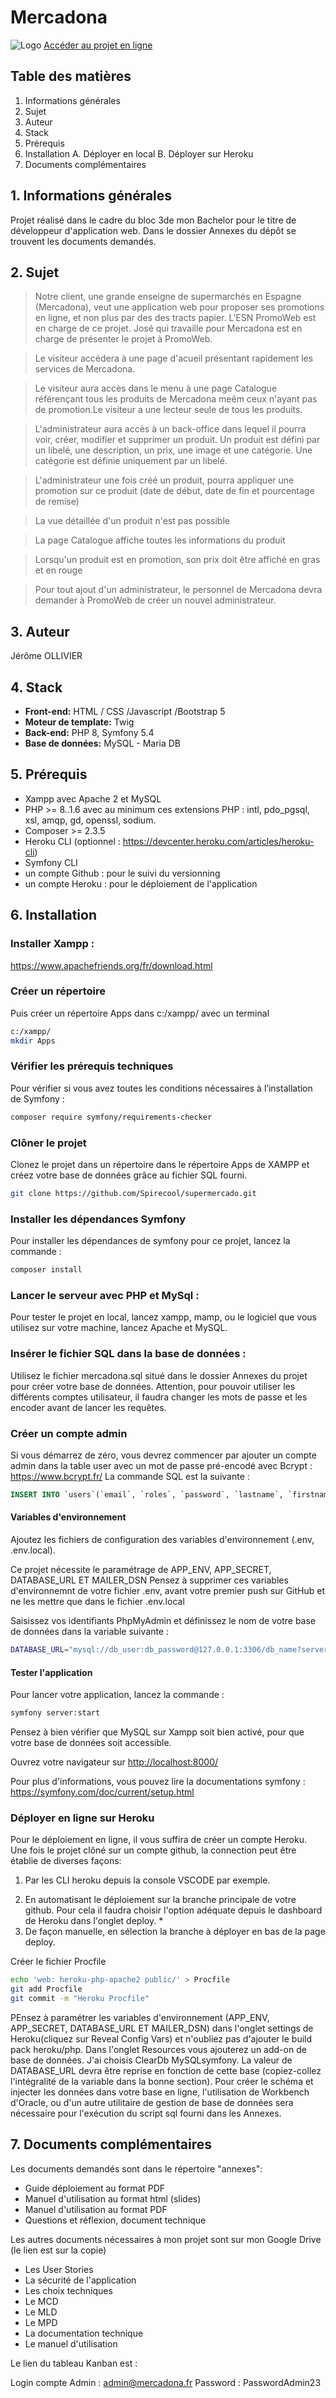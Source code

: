 # Mercadona

![Logo](https://mercadona.herokuapp.com/images/logo.png)
[Accéder au projet en ligne](https://mercadona.herokuapp.com/)


## Table des matières

1. Informations générales
2. Sujet
3. Auteur
4. Stack
5. Prérequis
6. Installation
    A. Déployer en local
    B. Déployer sur Heroku
7. Documents complémentaires

## 1. Informations générales

Projet réalisé dans le cadre du bloc 3de mon Bachelor pour le titre de développeur d'application web.
Dans le dossier Annexes du dépôt se trouvent les documents demandés.


## 2. Sujet

> Notre client, une grande enseigne de supermarchés en Espagne (Mercadona), veut une application web pour proposer ses promotions en ligne, et non plus par des des tracts papier. L'ESN PromoWeb est en charge de ce projet. José qui travaille pour Mercadona est en charge de présenter le projet à PromoWeb. 

> Le visiteur accédera à une page d'acueil présentant rapidement les services de Mercadona. 

> Le visiteur aura accès dans le menu à une page Catalogue référençant tous les produits de Mercadona meêm ceux n'ayant pas de promotion.Le visiteur a une lecteur seule de tous les produits. 

> L'administrateur aura accès à un back-office dans lequel il pourra voir, créer, modifier et supprimer un produit. Un produit est défini par un libelé, une description, un prix, une image et une catégorie. Une catégorie est définie uniquement par un libelé. 

> L'administrateur une fois créé un produit, pourra appliquer une promotion sur ce produit (date de début, date de fin et pourcentage de remise)

> La vue détaillée d'un produit n'est pas possible

> La page Catalogue affiche toutes les informations du produit

> Lorsqu'un produit est en promotion, son prix doit être affiché en gras et en rouge

> Pour tout ajout d'un administrateur, le personnel de Mercadona devra demander à PromoWeb de créer un nouvel administrateur. 

## 3. Auteur

Jérôme OLLIVIER 


## 4. Stack

- **Front-end:** HTML / CSS /Javascript /Bootstrap 5
- **Moteur de template:** Twig
- **Back-end:** PHP 8, Symfony 5.4
- **Base de données:** MySQL - Maria DB

## 5. Prérequis 

- Xampp avec Apache 2 et MySQL
- PHP >= 8..1.6 avec au minimum ces extensions PHP : intl, pdo_pgsql, xsl, amqp, gd, openssl, sodium.
- Composer >= 2.3.5
- Heroku CLI (optionnel : https://devcenter.heroku.com/articles/heroku-cli)
- Symfony CLI
- un compte Github : pour le suivi du versionning
- un compte Heroku : pour le déploiement de l'application


## 6. Installation 


### Installer Xampp :
https://www.apachefriends.org/fr/download.html

### Créer un répertoire
Puis créer un répertoire Apps dans c:/xampp/ avec un terminal
```bash
c:/xampp/
mkdir Apps
```

### Vérifier les prérequis techniques
Pour vérifier si vous avez toutes les conditions nécessaires à l’installation de Symfony :
```bash
composer require symfony/requirements-checker
```

### Clôner le projet
Clonez le projet dans un répertoire dans le répertoire Apps de XAMPP et créez votre base de données grâce au fichier SQL fourni. 
```bash
git clone https://github.com/Spirecool/supermercado.git
```

### Installer les dépendances Symfony

Pour installer les dépendances de symfony pour ce projet, lancez la commande :
```bash
composer install
```

### Lancer le serveur avec PHP et MySql  :

Pour tester le projet en local, lancez xampp, mamp, ou le logiciel que vous utilisez sur votre machine, lancez Apache et MySQL.

### Insérer le fichier SQL dans la base de données :

Utilisez le fichier mercadona.sql situé dans le dossier Annexes du projet pour créer votre base de données. Attention, pour pouvoir utiliser les différents comptes utilisateur, il faudra changer les mots de passe et les encoder avant de lancer les requêtes.

<!-- Ou bien : 

Créez la base de données avec le terminal du projet

```bash
$ php bin/console doctrine:database:create
```

Exécutez les migrations
```bash
$ php bin/console doctrine:migrations:migrate
``` -->

### Créer un compte admin

Si vous démarrez de zéro, vous devrez commencer par ajouter un compte admin dans la table user avec un mot de passe pré-encodé avec Bcrypt : https://www.bcrypt.fr/ La commande SQL est la suivante :
```sql
INSERT INTO `users`(`email`, `roles`, `password`, `lastname`, `firstname`, `address`, `zipcode`, `city`, `roles_users_id`) VALUES ('votre email','[\"ROLE_ADMIN"\]','mot de passe encrypté','votre nom de famille','votre prénom','votre adresse','votre code postal','votre ville','1')
```

#### Variables d'environnement

Ajoutez les fichiers de configuration des variables d'environnement (.env, .env.local).

Ce projet nécessite le paramétrage de APP_ENV, APP_SECRET, DATABASE_URL ET MAILER_DSN
Pensez à supprimer ces variables d'environnemnt de votre fichier .env, avant votre premier push sur GitHub et ne les mettre que dans le fichier .env.local

Saisissez vos identifiants PhpMyAdmin et définissez le nom de votre base de données dans la variable suivante :
```bash
DATABASE_URL="mysql://db_user:db_password@127.0.0.1:3306/db_name?serverVersion=5.7"
```


#### Tester l'application

Pour lancer votre application, lancez la commande :
```bash
symfony server:start
```

Pensez à bien vérifier que MySQL sur Xampp soit bien activé, pour que votre base de données soit accessible.

Ouvrez votre navigateur sur <http://localhost:8000/>

Pour plus d'informations, vous pouvez lire la documentations symfony :
<https://symfony.com/doc/current/setup.html>


### Déployer en ligne sur Heroku

Pour le déploiement en ligne, il vous suffira de créer un compte Heroku. Une fois le projet clôné sur un compte github, la connection peut être établie de diverses façons:

1. Par les CLI heroku depuis la console VSCODE par exemple.
<!-- Après avoir installé Heroku CLI, depuis le terminal du projet, connectez-vous à Heroku :

```bash
heroku login
```

Créez un nouveau projet sur Heroku :

```bash
heroku create nom-du-projet
```
Puis relier l'application web à votre dépôt Heroku : 

Ajoutez une base de données à votre projet sur Heroku, en installant un add-on. Vous pouvez prendre ClearDB MySQL qui est gratuit. 

Définisez les variables d'environnement sur Heroku :

Depuis le terminal du projet :

```bash
heroku create nom-du-projet
``````

Configurez l'environnement en environnement de production en reprenant les informations de votre base de données locale

```bash
heroku config:set DATABASE_URL="mysql://..."
```
Enfin, définissez les variables suivantes

```bash
APP_ENV=prod
APP_SECRET=
MAILER_DSN=
MESSENGER_TRANSPORT_DSN
KEY
```

Deployez l'application :
Exécutez les commandes suivantes :

```bash
heroku config:set DATABASE_URL="mysql://..."
```

En cas d'erreur, verifiez les logs avec la commande : 

```bash
heroku logs --tail
``` -->

2. En automatisant le déploiement sur la branche principale de votre github. Pour cela il faudra choisir l'option adéquate depuis le dashboard de Heroku dans l'onglet deploy. *
3. De façon manuelle, en sélection la branche à déployer en bas de la page deploy. 

Créer le fichier Procfile 

```bash
echo 'web: heroku-php-apache2 public/' > Procfile
git add Procfile
git commit -m "Heroku Procfile"
```

PEnsez à paramétrer les variables d'environnement (APP_ENV, APP_SECRET, DATABASE_URL ET MAILER_DSN) dans l'onglet settings de Heroku(cliquez sur Reveal Config Vars) et n'oubliez pas d'ajouter le build pack heroku/php. Dans l'onglet Resources vous ajouterez un add-on de base de données. J'ai choisis ClearDb MySQLsymfony. La valeur de DATABASE_URL devra être reprise en fonction de cette base (copiez-collez l'intégralité de la variable dans la bonne section). Pour créer le schéma et injecter les données dans votre base en ligne, l'utilisation de Workbench d'Oracle, ou d'un autre utilitaire de gestion de base de données sera nécessaire pour l'exécution du script sql fourni dans les Annexes.

## 7. Documents complémentaires

Les documents demandés sont dans le répertoire "annexes":
- Guide déploiement au format PDF
- Manuel d'utilisation au format html (slides)
- Manuel d'utilisation au format PDF
- Questions et réflexion, document technique

Les autres documents nécessaires à mon projet sont sur mon Google Drive (le lien est sur la copie)
- Les User Stories
- La sécurité de l'application
- Les choix techniques
- Le MCD
- Le MLD 
- Le MPD
- La documentation technique
- Le manuel d'utilisation

Le lien du tableau Kanban est : 

Login compte Admin : admin@mercadona.fr
Password : PasswordAdmin23

